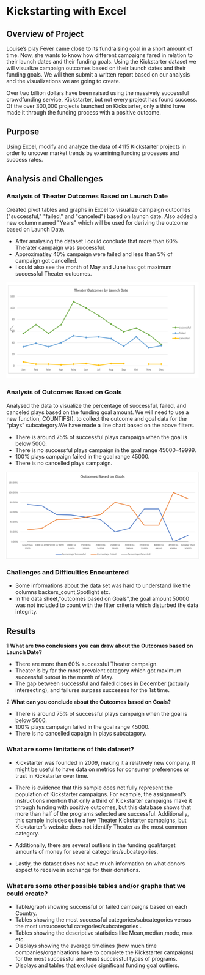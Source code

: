 # Kickstarting with Excel

## Overview of Project

Louise’s play Fever came close to its fundraising goal in a short amount of time. Now, she wants to know how different campaigns fared in relation to their launch dates and their funding goals. Using the Kickstarter dataset we will visualize campaign outcomes based on their launch dates and their funding goals. We will then submit a written report based on our analysis and the visualizations we are going to create.

Over two billion dollars have been raised using the massively successful crowdfunding service, Kickstarter, but not every project has found success. Of the over 300,000 projects launched on Kickstarter, only a third have made it through the funding process with a positive outcome.


## Purpose

Using Excel, modify and analyze the data of 4115 Kickstarter projects in order to uncover market trends by examining funding processes and success rates.


## Analysis and Challenges

### Analysis of Theater Outcomes Based on Launch Date
Created pivot tables and graphs in Excel to visualize campaign outcomes ("successful," "failed," and "canceled") based on launch date. Also added a new column named "Years" which will be used for deriving the outcome based on Launch Date.
* After analysing the dataset I could conclude that more than 60% Therater campaign was successful. 
* Approximatley 40% campaign were failed and less than 5% of campaign got cancelled. 
* I could also see the month of May and June has got maximum successful Theater outcomes. 

![Theater Outcome Based on Launch Date](Images/Theater_Outcomes_vs_Launch.png)

### Analysis of Outcomes Based on Goals
Analysed the data to visualize the percentage of successful, failed, and canceled plays based on the funding goal amount. We will need to use a new function, COUNTIFS(), to collect the outcome and goal data for the “plays” subcategory.We have made a line chart based on the above filters.
* There is around 75% of successful plays campaign when the goal is below 5000. 
* There is no successful plays campaign in the goal range 45000-49999. 
* 100% plays campaign failed in the goal range 45000. 
* There is no cancelled plays campaign. 

![Outcomes Based on Goals](Images/Outcomes_vs_Goals.png)

### Challenges and Difficulties Encountered

* Some informations about the data set was hard to understand like the columns backers_count,Spotlight etc.
* In the data sheet,"outcomes based on Goals",the goal amount 50000 was not included to count with the filter criteria which disturbed the data integrity. 


## Results

1 **What are two conclusions you can draw about the Outcomes based on Launch Date?**

* There are more than 60% successful Theater campaign.
* Theater is by far the most prevalent catagory which got maximum successful outout in the month of May.
* The gap between successful and failed closes in December (actually intersecting), and failures surpass successes for the 1st time.

2 **What can you conclude about the Outcomes based on Goals?**

* There is around 75% of successful plays campaign when the goal is below 5000.
* 100% plays campaign failed in the goal range 45000.
* There is no cancelled capaign in plays subcatagory.

### What are some limitations of this dataset?

* Kickstarter was founded in 2009, making it a relatively new company. It might be useful to have data on metrics for consumer preferences or trust in Kickstarter over time.

* There is evidence that this sample does not fully represent the population of Kickstarter campaigns. For example, the assignment’s instructions mention that only a third of Kickstarter campaigns make it through funding with positive outcomes, but this database shows that more than half of the programs selected are successful. Additionally, this sample includes quite a few Theater Kickstarter campaigns, but Kickstarter’s website does not identify Theater as the most common category.

* Additionally, there are several outliers in the funding goal/target amounts of money for several categories/subcategories.

* Lastly, the dataset does not have much information on what donors expect to receive in exchange for their donations.

### What are some other possible tables and/or graphs that we could create?

* Table/graph showing successful or failed campaigns based on each Country.
* Tables showing the most successful categories/subcategories versus the most unsuccessful categories/subcategories .
* Tables showing the descriptive statistics like Mean,median,mode, max etc.
* Displays showing the average timelines (how much time companies/organizations have to complete the Kickstarter campaigns) for the most successful and least successful types of programs.
* Displays and tables that exclude significant funding goal outliers.


